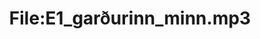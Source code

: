 ---
title: File:E1_garðurinn_minn.mp3
recording of: garðurinn minn
reading speed: slow
speaker: E
license: CC0
---